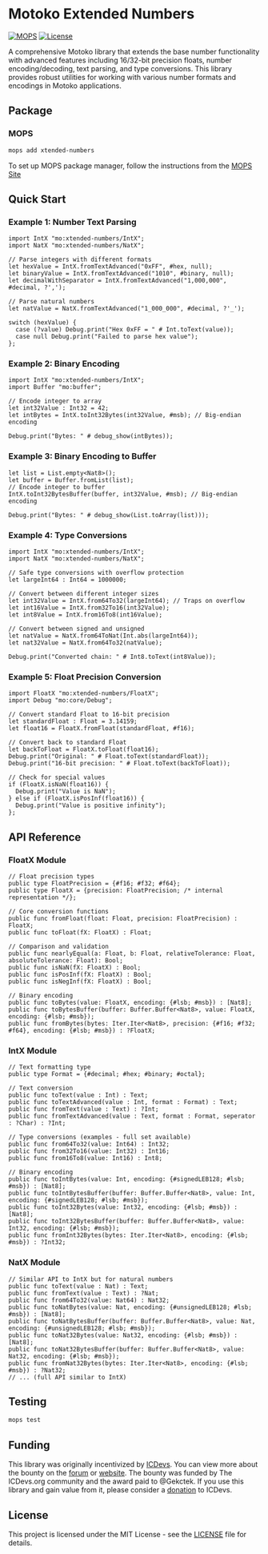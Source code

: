 # Motoko Extended Numbers

[![MOPS](https://img.shields.io/badge/MOPS-xtended--numbers-blue)](https://mops.one/xtended-numbers)
[![License](https://img.shields.io/badge/license-MIT-blue.svg)](https://github.com/edjCase/motoko_numbers/blob/main/LICENSE)

A comprehensive Motoko library that extends the base number functionality with advanced features including 16/32-bit precision floats, number encoding/decoding, text parsing, and type conversions. This library provides robust utilities for working with various number formats and encodings in Motoko applications.

## Package

### MOPS

```bash
mops add xtended-numbers
```

To set up MOPS package manager, follow the instructions from the [MOPS Site](https://mops.one)

## Quick Start

### Example 1: Number Text Parsing

```motoko
import IntX "mo:xtended-numbers/IntX";
import NatX "mo:xtended-numbers/NatX";

// Parse integers with different formats
let hexValue = IntX.fromTextAdvanced("0xFF", #hex, null);
let binaryValue = IntX.fromTextAdvanced("1010", #binary, null);
let decimalWithSeparator = IntX.fromTextAdvanced("1,000,000", #decimal, ?',');

// Parse natural numbers
let natValue = NatX.fromTextAdvanced("1_000_000", #decimal, ?'_');

switch (hexValue) {
  case (?value) Debug.print("Hex 0xFF = " # Int.toText(value));
  case null Debug.print("Failed to parse hex value");
};
```

### Example 2: Binary Encoding

```motoko
import IntX "mo:xtended-numbers/IntX";
import Buffer "mo:buffer";

// Encode integer to array
let int32Value : Int32 = 42;
let intBytes = IntX.toInt32Bytes(int32Value, #msb); // Big-endian encoding

Debug.print("Bytes: " # debug_show(intBytes));
```

### Example 3: Binary Encoding to Buffer

```motoko
let list = List.empty<Nat8>();
let buffer = Buffer.fromList(list);
// Encode integer to buffer
IntX.toInt32BytesBuffer(buffer, int32Value, #msb); // Big-endian encoding

Debug.print("Bytes: " # debug_show(List.toArray(list)));
```

### Example 4: Type Conversions

```motoko
import IntX "mo:xtended-numbers/IntX";
import NatX "mo:xtended-numbers/NatX";

// Safe type conversions with overflow protection
let largeInt64 : Int64 = 1000000;

// Convert between different integer sizes
let int32Value = IntX.from64To32(largeInt64); // Traps on overflow
let int16Value = IntX.from32To16(int32Value);
let int8Value = IntX.from16To8(int16Value);

// Convert between signed and unsigned
let natValue = NatX.from64ToNat(Int.abs(largeInt64));
let nat32Value = NatX.from64To32(natValue);

Debug.print("Converted chain: " # Int8.toText(int8Value));
```

### Example 5: Float Precision Conversion

```motoko
import FloatX "mo:xtended-numbers/FloatX";
import Debug "mo:core/Debug";

// Convert standard Float to 16-bit precision
let standardFloat : Float = 3.14159;
let float16 = FloatX.fromFloat(standardFloat, #f16);

// Convert back to standard Float
let backToFloat = FloatX.toFloat(float16);
Debug.print("Original: " # Float.toText(standardFloat));
Debug.print("16-bit precision: " # Float.toText(backToFloat));

// Check for special values
if (FloatX.isNaN(float16)) {
  Debug.print("Value is NaN");
} else if (FloatX.isPosInf(float16)) {
  Debug.print("Value is positive infinity");
};
```

## API Reference

### FloatX Module

```motoko
// Float precision types
public type FloatPrecision = {#f16; #f32; #f64};
public type FloatX = {precision: FloatPrecision; /* internal representation */};

// Core conversion functions
public func fromFloat(float: Float, precision: FloatPrecision) : FloatX;
public func toFloat(fX: FloatX) : Float;

// Comparison and validation
public func nearlyEqual(a: Float, b: Float, relativeTolerance: Float, absoluteTolerance: Float): Bool;
public func isNaN(fX: FloatX) : Bool;
public func isPosInf(fX: FloatX) : Bool;
public func isNegInf(fX: FloatX) : Bool;

// Binary encoding
public func toBytes(value: FloatX, encoding: {#lsb; #msb}) : [Nat8];
public func toBytesBuffer(buffer: Buffer.Buffer<Nat8>, value: FloatX, encoding: {#lsb; #msb});
public func fromBytes(bytes: Iter.Iter<Nat8>, precision: {#f16; #f32; #f64}, encoding: {#lsb; #msb}) : ?FloatX;
```

### IntX Module

```motoko
// Text formatting type
public type Format = {#decimal; #hex; #binary; #octal};

// Text conversion
public func toText(value : Int) : Text;
public func toTextAdvanced(value : Int, format : Format) : Text;
public func fromText(value : Text) : ?Int;
public func fromTextAdvanced(value : Text, format : Format, seperator : ?Char) : ?Int;

// Type conversions (examples - full set available)
public func from64To32(value: Int64) : Int32;
public func from32To16(value: Int32) : Int16;
public func from16To8(value: Int16) : Int8;

// Binary encoding
public func toIntBytes(value: Int, encoding: {#signedLEB128; #lsb; #msb}) : [Nat8];
public func toIntBytesBuffer(buffer: Buffer.Buffer<Nat8>, value: Int, encoding: {#signedLEB128; #lsb; #msb});
public func toInt32Bytes(value: Int32, encoding: {#lsb; #msb}) : [Nat8];
public func toInt32BytesBuffer(buffer: Buffer.Buffer<Nat8>, value: Int32, encoding: {#lsb; #msb});
public func fromInt32Bytes(bytes: Iter.Iter<Nat8>, encoding: {#lsb; #msb}) : ?Int32;
```

### NatX Module

```motoko
// Similar API to IntX but for natural numbers
public func toText(value : Nat) : Text;
public func fromText(value : Text) : ?Nat;
public func from64To32(value: Nat64) : Nat32;
public func toNatBytes(value: Nat, encoding: {#unsignedLEB128; #lsb; #msb}) : [Nat8];
public func toNatBytesBuffer(buffer: Buffer.Buffer<Nat8>, value: Nat, encoding: {#unsignedLEB128; #lsb; #msb});
public func toNat32Bytes(value: Nat32, encoding: {#lsb; #msb}) : [Nat8];
public func toNat32BytesBuffer(buffer: Buffer.Buffer<Nat8>, value: Nat32, encoding: {#lsb; #msb});
public func fromNat32Bytes(bytes: Iter.Iter<Nat8>, encoding: {#lsb; #msb}) : ?Nat32;
// ... (full API similar to IntX)
```

## Testing

```bash
mops test
```

## Funding

This library was originally incentivized by [ICDevs](https://ICDevs.org). You can view more about the bounty on the [forum](https://forum.dfinity.org/t/icdevs-org-bounty-18-cbor-and-candid-motoko-parser-3-000/11398) or [website](https://icdevs.org/bounties/2022/02/22/CBOR-and-Candid-Motoko-Parser.html). The bounty was funded by The ICDevs.org community and the award paid to @Gekctek. If you use this library and gain value from it, please consider a [donation](https://icdevs.org/donations.html) to ICDevs.

## License

This project is licensed under the MIT License - see the [LICENSE](LICENSE) file for details.
